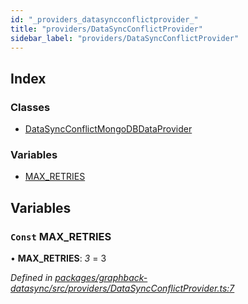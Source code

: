 ```yaml
---
id: "_providers_datasyncconflictprovider_"
title: "providers/DataSyncConflictProvider"
sidebar_label: "providers/DataSyncConflictProvider"
---
```


## Index

### Classes

* [DataSyncConflictMongoDBDataProvider](../classes/_providers_datasyncconflictprovider_.datasyncconflictmongodbdataprovider.md)

### Variables

* [MAX_RETRIES](_providers_datasyncconflictprovider_.md#const-max_retries)

## Variables

### `Const` MAX_RETRIES

• **MAX_RETRIES**: *3* = 3

*Defined in [packages/graphback-datasync/src/providers/DataSyncConflictProvider.ts:7](https://github.com/aerogear/graphback/blob/bc616b51/packages/graphback-datasync/src/providers/DataSyncConflictProvider.ts#L7)*
